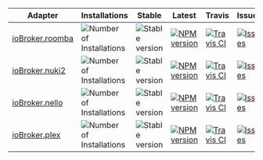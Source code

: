 | Adapter | Installations | Stable | Latest | Travis | Issues | Dependencies |
| - | - | - | - | - | - | - |
| [ioBroker.roomba](https://github.com/Zefau/ioBroker.roomba) | ![Number of Installations](http://iobroker.live/badges/roomba-installed.svg) | ![Stable version](http://iobroker.live/badges/roomba-stable.svg) | [![NPM version](http://img.shields.io/npm/v/iobroker.roomba.svg)](https://www.npmjs.com/package/iobroker.roomba) | [![Travis CI](https://travis-ci.org/Zefau/ioBroker.roomba.svg?branch=master)](https://travis-ci.org/Zefau/ioBroker.roomba) | [![Issues](https://img.shields.io/github/issues/Zefau/ioBroker.roomba.svg)](https://github.com/Zefau/ioBroker.roomba/issues) | [![Dependencies](https://badges.greenkeeper.io/Zefau/ioBroker.roomba.svg)](https://david-dm.org/Zefau/iobroker.roomba) |
| [ioBroker.nuki2](https://github.com/Zefau/ioBroker.nuki2) | ![Number of Installations](http://iobroker.live/badges/nuki2-installed.svg) | ![Stable version](http://iobroker.live/badges/nuki2-stable.svg) | [![NPM version](http://img.shields.io/npm/v/iobroker.nuki2.svg)](https://www.npmjs.com/package/iobroker.nuki2) | [![Travis CI](https://travis-ci.org/Zefau/ioBroker.nuki2.svg?branch=master)](https://travis-ci.org/Zefau/ioBroker.nuki2) | [![Issues](https://img.shields.io/github/issues/Zefau/ioBroker.nuki2.svg)](https://github.com/Zefau/ioBroker.nuki2/issues) | [![Dependencies](https://badges.greenkeeper.io/Zefau/ioBroker.nuki2.svg)](https://david-dm.org/Zefau/iobroker.nuki2) |
| [ioBroker.nello](https://github.com/Zefau/ioBroker.nello) | ![Number of Installations](http://iobroker.live/badges/nello-installed.svg) | ![Stable version](http://iobroker.live/badges/nello-stable.svg) | [![NPM version](http://img.shields.io/npm/v/iobroker.nello.svg)](https://www.npmjs.com/package/iobroker.nello) | [![Travis CI](https://travis-ci.org/Zefau/ioBroker.nello.svg?branch=master)](https://travis-ci.org/Zefau/ioBroker.nello) | [![Issues](https://img.shields.io/github/issues/Zefau/ioBroker.nello.svg)](https://github.com/Zefau/ioBroker.nello/issues) | [![Dependencies](https://badges.greenkeeper.io/Zefau/ioBroker.nello.svg)](https://david-dm.org/Zefau/iobroker.nello) |
| [ioBroker.plex](https://github.com/Zefau/ioBroker.plex) | ![Number of Installations](http://iobroker.live/badges/plex-installed.svg) | ![Stable version](http://iobroker.live/badges/plex-stable.svg) | [![NPM version](http://img.shields.io/npm/v/iobroker.plex.svg)](https://www.npmjs.com/package/iobroker.plex) | [![Travis CI](https://travis-ci.org/Zefau/ioBroker.plex.svg?branch=master)](https://travis-ci.org/Zefau/ioBroker.plex) | [![Issues](https://img.shields.io/github/issues/Zefau/ioBroker.plex.svg)](https://github.com/Zefau/ioBroker.plex/issues) | [![Dependencies](https://badges.greenkeeper.io/Zefau/ioBroker.plex.svg)](https://david-dm.org/Zefau/iobroker.plex) |
